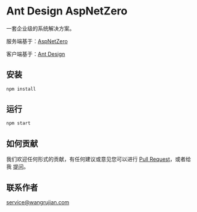 # Ant Design AspNetZero

一套企业级的系统解决方案。

服务端基于：[AspNetZero](https://github.com/aspnetzero)

客户端基于：[Ant Design](https://github.com/ant-design/ant-design)

## 安装

```bash
npm install
```

## 运行

```bash
npm start
```

## 如何贡献

我们欢迎任何形式的贡献，有任何建议或意见您可以进行 [Pull Request](https://github.com/rujianwang/ant-design-aspnetzero/pulls)，或者给我 [提问](https://github.com/rujianwang/ant-design-aspnetzero/issues)。

## 联系作者
service@wangrujian.com

